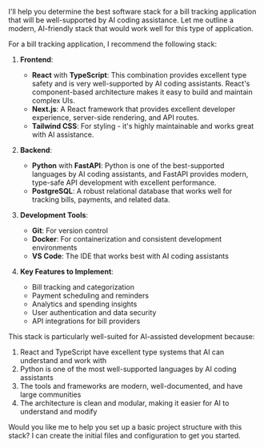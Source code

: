 I'll help you determine the best software stack for a bill tracking application that will be well-supported by AI coding assistance. Let me outline a modern, AI-friendly stack that would work well for this type of application.

For a bill tracking application, I recommend the following stack:

1. **Frontend**:
   - **React** with **TypeScript**: This combination provides excellent type safety and is very well-supported by AI coding assistants. React's component-based architecture makes it easy to build and maintain complex UIs.
   - **Next.js**: A React framework that provides excellent developer experience, server-side rendering, and API routes.
   - **Tailwind CSS**: For styling - it's highly maintainable and works great with AI assistance.

2. **Backend**:
   - **Python** with **FastAPI**: Python is one of the best-supported languages by AI coding assistants, and FastAPI provides modern, type-safe API development with excellent performance.
   - **PostgreSQL**: A robust relational database that works well for tracking bills, payments, and related data.

3. **Development Tools**:
   - **Git**: For version control
   - **Docker**: For containerization and consistent development environments
   - **VS Code**: The IDE that works best with AI coding assistants

4. **Key Features to Implement**:
   - Bill tracking and categorization
   - Payment scheduling and reminders
   - Analytics and spending insights
   - User authentication and data security
   - API integrations for bill providers

This stack is particularly well-suited for AI-assisted development because:
1. React and TypeScript have excellent type systems that AI can understand and work with
2. Python is one of the most well-supported languages by AI coding assistants
3. The tools and frameworks are modern, well-documented, and have large communities
4. The architecture is clean and modular, making it easier for AI to understand and modify

Would you like me to help you set up a basic project structure with this stack? I can create the initial files and configuration to get you started.
